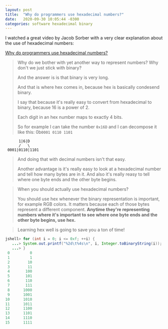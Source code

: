 ```yaml
---
layout: post
title:  "Why do programmers use hexadecimal numbers?"
date:   2020-09-30 10:05:44 -0300
categories: software hexadecimal binary
---
```


I watched a great video by Jacob Sorber with a very clear explanation about the use of hexadecimal numbers:

[Why do programmers use hexadecimal numbers?](https://www.youtube.com/watch?v=dPxCGlW9lfM)

>Why do we bother with yet another way to represent numbers? Why don't we just stick with binary?
>
>And the answer is is that binary is very long.
>
>And that is where hex comes in, because hex is basically condesend binary.
>
>I say that because it's really easy to convert from hexadecimal to binary, because 16 is a power of 2.
>
>Each digit in an hex number maps to exactly 4 bits.
>
>So for example I can take the number `0x16D` and I can decompose it like this: 0b`0001 0110 1101`

```
      1|6|D
      /   \ 
 0001|0110|1101
```

>And doing that with decimal numbers isn't that easy.
>
>Another advantage is it's really easy to look at a hexadecimal number and tell how many bytes are in it. And also it's really reasy to tell where one byte ends and the other byte begins.

>When you should actually use hexadecimal numbers?
>
>You should use hex whenever the binary representation is important, for example RGB colors. It matters because each of those bytes represent a different component. **Anytime they're representing numbers where it's important to see where one byte ends and the other byte begins, use hex.**

>Learning hex well is going to save you a ton of time!

```java
jshell> for (int i = 0; i <= 0xf; ++i) {
   ...> System.out.printf("%2d\t%4s\n", i, Integer.toBinaryString(i));
   ...> }
 0         0
 1         1
 2        10
 3        11
 4       100
 5       101
 6       110
 7       111
 8      1000
 9      1001
10      1010
11      1011
12      1100
13      1101
14      1110
15      1111
```

